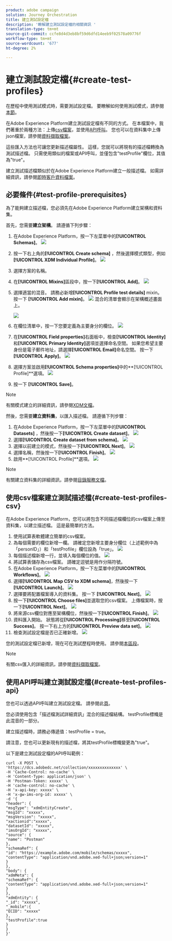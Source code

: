 ```yaml
---
product: adobe campaign
solution: Journey Orchestration
title: 建立測試設定檔
description: '瞭解建立測試設定檔的相關資訊 '
translation-type: tm+mt
source-git-commit: ccfe8d4d3eb8bf59d6dfd14eeb9f02578a09776f
workflow-type: tm+mt
source-wordcount: '677'
ht-degree: 2%

---
```



# 建立測試設定檔{#create-test-profiles}

在歷程中使用測試模式時，需要測試設定檔。 要瞭解如何使用測試模式，請參閱[本節](../building-journeys/testing-the-journey.md)。

在Adobe Experience Platform建立測試設定檔有不同的方式。 在本檔案中，我們著重於兩種方法：上傳[csv檔案](../building-journeys/creating-test-profiles.md#create-test-profiles-csv)，並使用[API呼叫](../building-journeys/creating-test-profiles.md#create-test-profiles-api)。 您也可以在資料集中上傳json檔案，請參閱[資料擷取檔案](https://experienceleague.adobe.com/docs/experience-platform/ingestion/tutorials/ingest-batch-data.html#add-data-to-dataset)。

這些匯入方法也可讓您更新描述檔屬性。 這樣，您就可以將現有的描述檔轉換為測試描述檔。 只需使用類似的檔案或API呼叫，並僅包含&quot;testProfile&quot;欄位，其值為&quot;true&quot;。

建立測試描述檔類似於在Adobe Experience Platform建立一般描述檔。 如需詳細資訊，請參閱[即時客戶資料檔案](https://experienceleague.adobe.com/docs/experience-platform/profile/home.html)。

## 必要條件{#test-profile-prerequisites}

為了能夠建立描述檔，您必須先在Adobe Experience Platform建立架構和資料集。

首先，您需要&#x200B;**建立架構**。 請遵循下列步驟：

1. 在Adobe Experience Platform，按一下左菜單中的&#x200B;**[!UICONTROL Schemas]**。
   ![](../assets/test-profiles-0.png)
1. 按一下右上角的&#x200B;**[!UICONTROL Create schema]** ，然後選擇模式類型，例如&#x200B;**[!UICONTROL XDM Individual Profile]**。
   ![](../assets/test-profiles-1.png)
1. 選擇方案的名稱。
1. 在&#x200B;**[!UICONTROL Mixins]**&#x200B;區段中，按一下&#x200B;**[!UICONTROL Add]**。
   ![](../assets/test-profiles-1-bis.png)
1. 選擇適當的混音。 請務必新增&#x200B;**[!UICONTROL Profile test details]** mixin。 按一下 **[!UICONTROL Add mixin]**。
   ![](../assets/test-profiles-1-ter.png)
混合的清單會顯示在架構概述畫面上。

   ![](../assets/test-profiles-2.png)
1. 在欄位清單中，按一下您要定義為主要身分的欄位。
   ![](../assets/test-profiles-3.png)
1. 在&#x200B;**[!UICONTROL Field properties]**&#x200B;右面板中，檢查&#x200B;**[!UICONTROL Identity]**&#x200B;和&#x200B;**[!UICONTROL Primary Identity]**&#x200B;選項並選擇命名空間。 如果您希望主要身份是電子郵件地址，請選擇&#x200B;**[!UICONTROL Email]**&#x200B;命名空間。 按一下 **[!UICONTROL Apply]**。
   ![](../assets/test-profiles-4.png)
1. 選擇方案並啟用&#x200B;**[!UICONTROL Schema properties]**&#x200B;中的&#x200B;**[!UICONTROL Profile]**選項。
   ![](../assets/test-profiles-5.png)
1. 按一下 **[!UICONTROL Save]**。

>[!NOTE]
>
>有關模式建立的詳細資訊，請參閱[XDM文檔](https://experienceleague.adobe.com/docs/experience-platform/xdm/ui/resources/schemas.html#prerequisites)。

然後，您需要&#x200B;**建立資料集**，以匯入描述檔。 請遵循下列步驟：

1. 在Adobe Experience Platform，按一下左菜單中的&#x200B;**[!UICONTROL Datasets]** ，然後按一下&#x200B;**[!UICONTROL Create dataset]**。
   ![](../assets/test-profiles-6.png)
1. 選擇&#x200B;**[!UICONTROL Create dataset from schema]**。
   ![](../assets/test-profiles-7.png)
1. 選擇以前建立的模式，然後按一下&#x200B;**[!UICONTROL Next]**。
   ![](../assets/test-profiles-8.png)
1. 選擇名稱，然後按一下&#x200B;**[!UICONTROL Finish]**。
   ![](../assets/test-profiles-9.png)
1. 啟用&#x200B;**[!UICONTROL Profile]**選項。
   ![](../assets/test-profiles-10.png)

>[!NOTE]
>
> 有關建立資料集的詳細資訊，請參閱[目錄服務文檔](https://experienceleague.adobe.com/docs/experience-platform/catalog/datasets/user-guide.html#getting-started)。

## 使用csv檔案建立測試描述檔{#create-test-profiles-csv}

在Adobe Experience Platform，您可以將包含不同描述檔欄位的csv檔案上傳至資料集，以建立描述檔。 這是最簡單的方法。

1. 使用試算表軟體建立簡單的csv檔案。
1. 為每個需要的欄位新增一欄。 請確定您新增主要身分欄位（上述範例中為「personID」）和「testProfile」欄位設為「true」。
   ![](../assets/test-profiles-11.png)
1. 每個描述檔新增一行，並填入每個欄位的值。
   ![](../assets/test-profiles-12.png)
1. 將試算表儲存為csv檔案。 請確定逗號是用作分隔符號。
1. 在Adobe Experience Platform，按一下左菜單中的&#x200B;**[!UICONTROL Workflows]**。
   ![](../assets/test-profiles-14.png)
1. 選擇&#x200B;**[!UICONTROL Map CSV to XDM schema]**，然後按一下&#x200B;**[!UICONTROL Launch]**。
   ![](../assets/test-profiles-16.png)
1. 選擇要將配置檔案導入的資料集。 按一下 **[!UICONTROL Next]**。
   ![](../assets/test-profiles-17.png)
1. 按一下&#x200B;**[!UICONTROL Choose files]**&#x200B;並選取您的csv檔案。 上傳檔案時，按一下&#x200B;**[!UICONTROL Next]**。
   ![](../assets/test-profiles-18.png)
1. 將來源csv欄位對應至架構欄位，然後按一下&#x200B;**[!UICONTROL Finish]**。
   ![](../assets/test-profiles-19.png)
1. 資料匯入開始。 狀態將從&#x200B;**[!UICONTROL Processing]**&#x200B;移至&#x200B;**[!UICONTROL Success]**。 按一下右上方的&#x200B;**[!UICONTROL Preview data set]**。
   ![](../assets/test-profiles-20.png)
1. 檢查測試設定檔是否已正確新增。
   ![](../assets/test-profiles-21.png)

您的測試設定檔已新增，現在可在測試歷程時使用。 請參閱[本區段](../building-journeys/testing-the-journey.md)。
>[!NOTE]
>
> 有關csv匯入的詳細資訊，請參閱[資料擷取檔案](https://experienceleague.adobe.com/docs/experience-platform/ingestion/tutorials/map-a-csv-file.html#tutorials)。

## 使用API呼叫建立測試設定檔{#create-test-profiles-api}

您也可以透過API呼叫建立測試設定檔。 請參閱此[頁](https://docs.adobe.com/content/help/zh-Hant/experience-platform/profile/home.html)。

您必須使用包含「描述檔測試詳細資訊」混合的描述檔結構。 testProfile標幟是此混音的一部分。

建立描述檔時，請務必傳遞值：testProfile = true。

請注意，您也可以更新現有的描述檔，將其testProfile標幟變更為&quot;true&quot;。

以下是建立測試設定檔的API呼叫範例：

```
curl -X POST \
'https://dcs.adobedc.net/collection/xxxxxxxxxxxxxx' \
-H 'Cache-Control: no-cache' \
-H 'Content-Type: application/json' \
-H 'Postman-Token: xxxxx' \
-H 'cache-control: no-cache' \
-H 'x-api-key: xxxxx' \
-H 'x-gw-ims-org-id: xxxxx' \
-d '{
"header": {
"msgType": "xdmEntityCreate",
"msgId": "xxxxx",
"msgVersion": "xxxxx",
"xactionid":"xxxxx",
"datasetId": "xxxxx",
"imsOrgId": "xxxxx",
"source": {
"name": "Postman"
},
"schemaRef": {
"id": "https://example.adobe.com/mobile/schemas/xxxxx",
"contentType": "application/vnd.adobe.xed-full+json;version=1"
}
},
"body": {
"xdmMeta": {
"schemaRef": {
"contentType": "application/vnd.adobe.xed-full+json;version=1"
}
},
"xdmEntity": {
"_id": "xxxxx",
"_mobile":{
"ECID": "xxxxx"
},
"testProfile":true
}
}
}'
```

